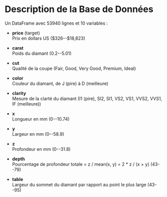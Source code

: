 # Description de la Base de Données

Un DataFrame avec 53940 lignes et 10 variables :

- **price** (target)  
  Prix en dollars US (\$326--\$18,823)

- **carat**  
  Poids du diamant (0.2--5.01)

- **cut**  
  Qualité de la coupe (Fair, Good, Very Good, Premium, Ideal)

- **color**  
  Couleur du diamant, de J (pire) à D (meilleure)

- **clarity**  
  Mesure de la clarté du diamant (I1 (pire), SI2, SI1, VS2, VS1, VVS2, VVS1, IF (meilleure))

- **x**  
  Longueur en mm (0--10.74)

- **y**  
  Largeur en mm (0--58.9)

- **z**  
  Profondeur en mm (0--31.8)

- **depth**  
  Pourcentage de profondeur totale = z / mean(x, y) = 2 * z / (x + y) (43--79)

- **table**  
  Largeur du sommet du diamant par rapport au point le plus large (43--95)
